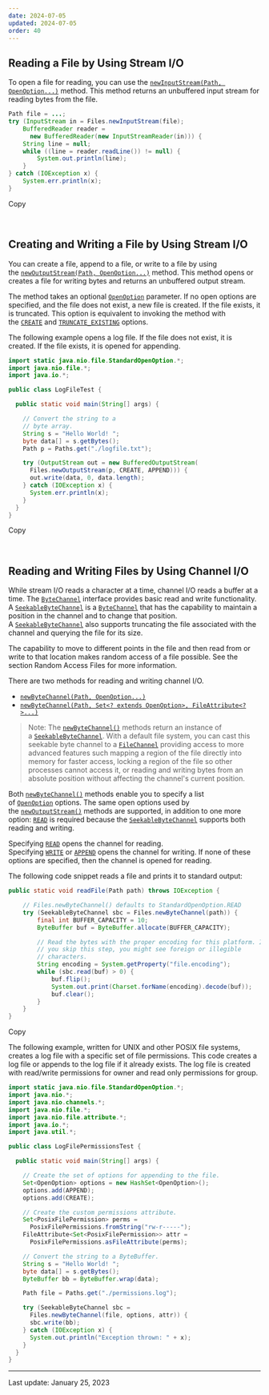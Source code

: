 ```yaml
---
date: 2024-07-05
updated: 2024-07-05
order: 40
---
```

## Reading a File by Using Stream I/O

To open a file for reading, you can use the [`newInputStream(Path, OpenOption...)`](https://docs.oracle.com/en/java/javase/22/docs/api/java.base/java/nio/file/Files.html#newInputStream(java.nio.file.Path,java.nio.file.OpenOption...)) method. This method returns an unbuffered input stream for reading bytes from the file.

```java
Path file = ...;
try (InputStream in = Files.newInputStream(file);
    BufferedReader reader =
      new BufferedReader(new InputStreamReader(in))) {
    String line = null;
    while ((line = reader.readLine()) != null) {
        System.out.println(line);
    }
} catch (IOException x) {
    System.err.println(x);
}
```

Copy

 

## Creating and Writing a File by Using Stream I/O

You can create a file, append to a file, or write to a file by using the [`newOutputStream(Path, OpenOption...)`](https://docs.oracle.com/en/java/javase/22/docs/api/java.base/java/nio/file/Files.html#newOutputStream(java.nio.file.Path,java.nio.file.OpenOption...)) method. This method opens or creates a file for writing bytes and returns an unbuffered output stream.

The method takes an optional [`OpenOption`](https://docs.oracle.com/en/java/javase/22/docs/api/java.base/java/nio/file/OpenOption.html) parameter. If no open options are specified, and the file does not exist, a new file is created. If the file exists, it is truncated. This option is equivalent to invoking the method with the [`CREATE`](https://docs.oracle.com/en/java/javase/22/docs/api/java.base/java/nio/file/StandardOpenOption.html#CREATE) and [`TRUNCATE_EXISTING`](https://docs.oracle.com/en/java/javase/22/docs/api/java.base/java/nio/file/StandardOpenOption.html#TRUNCATE_EXISTING) options.

The following example opens a log file. If the file does not exist, it is created. If the file exists, it is opened for appending.

```java
import static java.nio.file.StandardOpenOption.*;
import java.nio.file.*;
import java.io.*;

public class LogFileTest {

  public static void main(String[] args) {

    // Convert the string to a
    // byte array.
    String s = "Hello World! ";
    byte data[] = s.getBytes();
    Path p = Paths.get("./logfile.txt");

    try (OutputStream out = new BufferedOutputStream(
      Files.newOutputStream(p, CREATE, APPEND))) {
      out.write(data, 0, data.length);
    } catch (IOException x) {
      System.err.println(x);
    }
  }
}
```

Copy

 

## Reading and Writing Files by Using Channel I/O

While stream I/O reads a character at a time, channel I/O reads a buffer at a time. The [`ByteChannel`](https://docs.oracle.com/en/java/javase/22/docs/api/java.base/java/nio/channels/ByteChannel.html) interface provides basic read and write functionality. A [`SeekableByteChannel`](https://docs.oracle.com/en/java/javase/22/docs/api/java.base/java/nio/channels/SeekableByteChannel.html) is a [`ByteChannel`](https://docs.oracle.com/en/java/javase/22/docs/api/java.base/java/nio/channels/ByteChannel.html) that has the capability to maintain a position in the channel and to change that position. A [`SeekableByteChannel`](https://docs.oracle.com/en/java/javase/22/docs/api/java.base/java/nio/channels/SeekableByteChannel.html) also supports truncating the file associated with the channel and querying the file for its size.

The capability to move to different points in the file and then read from or write to that location makes random access of a file possible. See the section Random Access Files for more information.

There are two methods for reading and writing channel I/O.

- [`newByteChannel(Path, OpenOption...)`](https://docs.oracle.com/en/java/javase/22/docs/api/java.base/java/nio/file/Files.html#newByteChannel(java.nio.file.Path,java.nio.file.OpenOption...))
- [`newByteChannel(Path, Set<? extends OpenOption>, FileAttribute<?>...)`](https://docs.oracle.com/en/java/javase/22/docs/api/java.base/java/nio/file/Files.html#newByteChannel(java.nio.file.Path,java.util.Set,java.nio.file.attribute.FileAttribute...))

> Note: The [`newByteChannel()`](https://docs.oracle.com/en/java/javase/22/docs/api/java.base/java/nio/file/Files.html#newByteChannel(java.nio.file.Path,java.nio.file.OpenOption...)) methods return an instance of a [`SeekableByteChannel`](https://docs.oracle.com/en/java/javase/22/docs/api/java.base/java/nio/channels/SeekableByteChannel.html). With a default file system, you can cast this seekable byte channel to a [`FileChannel`](https://docs.oracle.com/en/java/javase/22/docs/api/java.base/java/nio/channels/FileChannel.html) providing access to more advanced features such mapping a region of the file directly into memory for faster access, locking a region of the file so other processes cannot access it, or reading and writing bytes from an absolute position without affecting the channel's current position.

Both [`newByteChannel()`](https://docs.oracle.com/en/java/javase/22/docs/api/java.base/java/nio/file/Files.html#newByteChannel(java.nio.file.Path,java.nio.file.OpenOption...)) methods enable you to specify a list of [`OpenOption`](https://docs.oracle.com/en/java/javase/22/docs/api/java.base/java/nio/file/OpenOption.html) options. The same open options used by the [`newOutputStream()`](https://docs.oracle.com/en/java/javase/22/docs/api/java.base/java/nio/file/Files.html#newOutputStream(java.nio.file.Path,java.nio.file.OpenOption...)) methods are supported, in addition to one more option: [`READ`](https://docs.oracle.com/en/java/javase/22/docs/api/java.base/java/nio/file/StandardOpenOption.html#READ) is required because the [`SeekableByteChannel`](https://docs.oracle.com/en/java/javase/22/docs/api/java.base/java/nio/channels/SeekableByteChannel.html) supports both reading and writing.

Specifying [`READ`](https://docs.oracle.com/en/java/javase/22/docs/api/java.base/java/nio/file/StandardOpenOption.html#READ) opens the channel for reading. Specifying [`WRITE`](https://docs.oracle.com/en/java/javase/22/docs/api/java.base/java/nio/file/StandardOpenOption.html#WRITE) or [`APPEND`](https://docs.oracle.com/en/java/javase/22/docs/api/java.base/java/nio/file/StandardOpenOption.html#APPEND) opens the channel for writing. If none of these options are specified, then the channel is opened for reading.

The following code snippet reads a file and prints it to standard output:

```java
public static void readFile(Path path) throws IOException {

    // Files.newByteChannel() defaults to StandardOpenOption.READ
    try (SeekableByteChannel sbc = Files.newByteChannel(path)) {
        final int BUFFER_CAPACITY = 10;
        ByteBuffer buf = ByteBuffer.allocate(BUFFER_CAPACITY);

        // Read the bytes with the proper encoding for this platform. If
        // you skip this step, you might see foreign or illegible
        // characters.
        String encoding = System.getProperty("file.encoding");
        while (sbc.read(buf) > 0) {
            buf.flip();
            System.out.print(Charset.forName(encoding).decode(buf));
            buf.clear();
        }
    }
}
```

Copy

The following example, written for UNIX and other POSIX file systems, creates a log file with a specific set of file permissions. This code creates a log file or appends to the log file if it already exists. The log file is created with read/write permissions for owner and read only permissions for group.

```java
import static java.nio.file.StandardOpenOption.*;
import java.nio.*;
import java.nio.channels.*;
import java.nio.file.*;
import java.nio.file.attribute.*;
import java.io.*;
import java.util.*;

public class LogFilePermissionsTest {

  public static void main(String[] args) {

    // Create the set of options for appending to the file.
    Set<OpenOption> options = new HashSet<OpenOption>();
    options.add(APPEND);
    options.add(CREATE);

    // Create the custom permissions attribute.
    Set<PosixFilePermission> perms =
      PosixFilePermissions.fromString("rw-r-----");
    FileAttribute<Set<PosixFilePermission>> attr =
      PosixFilePermissions.asFileAttribute(perms);

    // Convert the string to a ByteBuffer.
    String s = "Hello World! ";
    byte data[] = s.getBytes();
    ByteBuffer bb = ByteBuffer.wrap(data);

    Path file = Paths.get("./permissions.log");

    try (SeekableByteChannel sbc =
      Files.newByteChannel(file, options, attr)) {
      sbc.write(bb);
    } catch (IOException x) {
      System.out.println("Exception thrown: " + x);
    }
  }
}
```

---
Last update: January 25, 2023